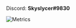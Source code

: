 Discord: **Skyslycer#9830**

![Metrics](https://metrics.lecoq.io/Skyslycer?template=terminal&base.metadata=0&languages=1&gists=1&lines=1&tweets=1&languages.limit=8&languages.sections=most-used&languages.colors=typewriter&languages.threshold=0%25&languages.indepth=false&languages.analysis.timeout=15&languages.categories=markup%2C%20programming&languages.recent.categories=markup%2C%20programming&languages.recent.load=300&languages.recent.days=14&tweets.attachments=false&tweets.limit=2&tweets.user=maxnomise&config.timezone=Europe%2FBerlin)
